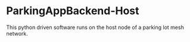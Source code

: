 # ParkingAppBackend-Host
This python driven software runs on the host node of a parking lot mesh network.
